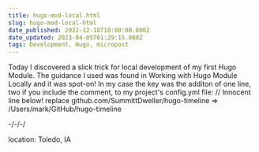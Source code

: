 ```yaml
---
title: hugo-mod-local.html
slug: hugo-mod-local-html
date_published: 2022-12-18T18:00:00.000Z
date_updated: 2023-04-05T01:29:15.000Z
tags: Development, Hugo, micropost
---
```


Today I discovered a slick trick for local development of my first Hugo Module. The guidance I used was found in Working with Hugo Module Locally and it was spot-on! In my case the key was the additon of one line, two if you include the comment, to my project's config.yml file:
// Innocent line below!
replace github.com/SummittDweller/hugo-timeline => /Users/mark/GitHub/hugo-timeline

-/-/-/

location: Toledo, IA
